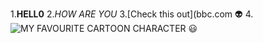 
1.**HELL0**
  2._HOW ARE YOU_
  3.[Check this out](bbc.com
  :alien:
 4.![MY FAVOURITE CARTOON CHARACTER](https://i.redd.it/0q7gxb6crh751.jpg)
  :smiley:
